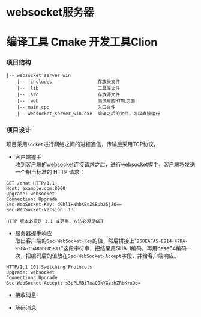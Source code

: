# websocket服务器

# 编译工具 Cmake 开发工具Clion

### 项目结构
```
|-- websocket_server_win
    |-- |includes                 存放头文件
    |-- |lib                      工具库文件
    |-- |src                      存放源文件
    |-- |web                      测试用的HTML页面
    |-- main.cpp                  入口文件
    |-- websocket_server_win.exe  编译之后的文件，可以直接运行
```

### 项目设计
项目采用`socket`进行网络之间的进程通信，传输层采用TCP协议。  

- 客户端握手  
收到客户端的websocket连接请求之后，进行websocket握手，客户端将发送一个相当标准的 HTTP 请求：
```text
GET /chat HTTP/1.1
Host: example.com:8000
Upgrade: websocket
Connection: Upgrade
Sec-WebSocket-Key: dGhlIHNhbXBsZSBub25jZQ==
Sec-WebSocket-Version: 13
```
`HTTP 版本必须是 1.1 或更高，方法必须是GET`  
- 服务器握手响应  
取出客户端的`Sec-WebSocket-Key`的值，然后拼接上"`258EAFA5-E914-47DA-95CA-C5AB0DC85B11`"这段字符串，把结果用SHA-1编码，再用base64编码一次，把编码后的值放在`Sec-WebSocket-Accept`字段，并给客户端响应。
```text
HTTP/1.1 101 Switching Protocols
Upgrade: websocket
Connection: Upgrade
Sec-WebSocket-Accept: s3pPLMBiTxaQ9kYGzzhZRbK+xOo=
```
- 接收消息

- 解码消息